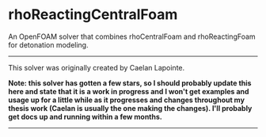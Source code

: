 # rhoReactingCentralFoam
An OpenFOAM solver that combines rhoCentralFoam and rhoReactingFoam for detonation modeling. 

---

This solver was originally created by Caelan Lapointe.

**Note: this solver has gotten a few stars, so I should probably update this here and state that it is a work in progress and I won't get examples and usage up for a little while as it progresses and changes throughout my thesis work (Caelan is usually the one making the changes). I'll probably get docs up and running within a few months.**

---


